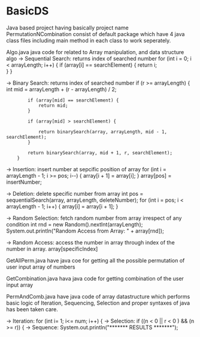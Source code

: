 # BasicDS
Java based project having basically project name PermutationNCombination consist of default package which have 4 java class files including main method in each class to work seperately.

Algo.java java code for related to Array manipulation, and data structure algo
 -> Sequential Search: returns index of searched number
    for (int i = 0; i < arrayLength; i++) {
			   if (array[i] == searchElement) {
				     return i;	
			    }
      }
 
 -> Binary Search: returns index of searched number
    if (r >= arrayLength) {
            int mid = arrayLength + (r - arrayLength) / 2;
            
            if (array[mid] == searchElement) {
            	return mid;
            }
 
            if (array[mid] > searchElement) {
            	
                return binarySearch(array, arrayLength, mid - 1, searchElement);
            }
     
            return binarySearch(array, mid + 1, r, searchElement);
        }
        
 
 -> Insertion: insert number at sepcific position of array
    for (int i = arrayLength - 1; i >= pos; i--) {
	   		array[i + 1] = array[i];
		  }
	    array[pos] = insertNumber;
 
 -> Deletion: delete specific number from array
    int pos = sequentialSearch(array, arrayLength, deleteNumber);
		  for (int i = pos; i < arrayLength - 1; i++) {
	            array[i] = array[i + 1];
		   }
     
 -> Random Selection: fetch random number from array irrespect of any condition
    int rnd = new Random().nextInt(arrayLength);
	    System.out.println("Random Access from Array: " + array[rnd]);
     
 -> Random Access: access the number in array through index of the number in array.
    array[specificIndex]
 
 
 GetAllPerm.java have java coe for getting all the possible permutation of user input array of numbers
 
 GetCombination.java hava java code for getting combination of the user input array 
 
 PermAndComb.java have java code of array datastructure which performs basic logic of Iteration, Sequencing, Selection and proper syntaxes of java has been taken care.
 
 -> Iteration: for (int i= 1; i<= num; i++) {
 -> Selection: if ((n < 0 || r < 0 ) && (n >= r)) {
 -> Sequence: System.out.println("******* RESULTS *******");
 
